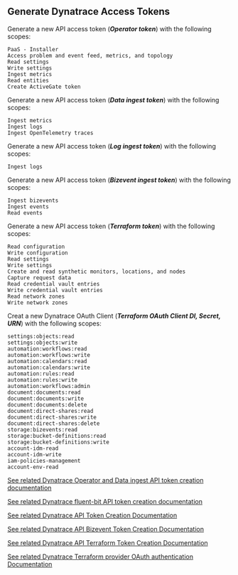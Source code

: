 ## Generate Dynatrace Access Tokens

Generate a new API access token (***Operator token***) with the following scopes:
```
PaaS - Installer
Access problem and event feed, metrics, and topology
Read settings
Write settings
Ingest metrics
Read entities
Create ActiveGate token
```  
Generate a new API access token (***Data ingest token***) with the following scopes:  
```
Ingest metrics
Ingest logs
Ingest OpenTelemetry traces
```
Generate a new API access token (***Log ingest token***) with the following scopes:  
```
Ingest logs
```
Generate a new API access token (***Bizevent ingest token***) with the following scopes:  
```
Ingest bizevents
Ingest events
Read events
```
Generate a new API access token (***Terraform token***) with the following scopes:  
```
Read configuration
Write configuration
Read settings
Write settings
Create and read synthetic monitors, locations, and nodes
Capture request data
Read credential vault entries
Write credential vault entries
Read network zones
Write network zones
```
Creat a new Dynatrace OAuth Client (***Terraform OAuth Client DI, Secret, URN***) with the following scopes:  
```
settings:objects:read
settings:objects:write
automation:workflows:read
automation:workflows:write
automation:calendars:read
automation:calendars:write
automation:rules:read
automation:rules:write
automation:workflows:admin
document:documents:read
document:documents:write
document:documents:delete
document:direct-shares:read
document:direct-shares:write
document:direct-shares:delete
storage:bizevents:read
storage:bucket-definitions:read
storage:bucket-definitions:write
account-idm-read
account-idm-write
iam-policies-management
account-env-read
```
[See related Dynatrace Operator and Data ingest API token creation documentation](https://docs.dynatrace.com/docs/ingest-from/setup-on-k8s/installation/tokens-permissions#operatorToken)

[See related Dynatrace fluent-bit API token creation documentation](https://docs.dynatrace.com/docs/analyze-explore-automate/logs/lma-log-ingestion/lma-log-ingestion-via-api/lma-stream-logs-with-fluent-bit)

[See related Dynatrace API Token Creation Documentation](https://docs.dynatrace.com/docs/dynatrace-api/basics/dynatrace-api-authentication#create-token)

[See related Dynatrace API Bizevent Token Creation Documentation](https://docs.dynatrace.com/docs/observe/business-analytics/ba-api-ingest#access-token)

[See related Dynatrace API Terraform Token Creation Documentation](https://docs.dynatrace.com/docs/deliver/configuration-as-code/terraform/teraform-basic-example)

[See related Dynatrace Terraform provider OAuth authentication Documentation](https://registry.terraform.io/providers/dynatrace-oss/dynatrace/latest/docs)